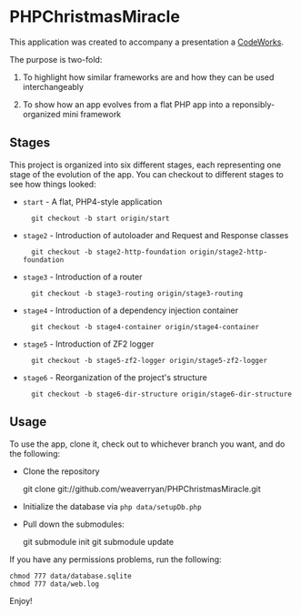 PHPChristmasMiracle
===================

This application was created to accompany a presentation a
[CodeWorks](http://codeworks.phparch.com/).

The purpose is two-fold:

1. To highlight how similar frameworks are and how they can be used interchangeably

2. To show how an app evolves from a flat PHP app into a reponsibly-organized
    mini framework

Stages
------

This project is organized into six different stages, each representing one
stage of the evolution of the app. You can checkout to different stages to
see how things looked:

* `start` - A flat, PHP4-style application

        git checkout -b start origin/start

* `stage2` - Introduction of autoloader and Request and Response classes

        git checkout -b stage2-http-foundation origin/stage2-http-foundation

* `stage3` - Introduction of a router

        git checkout -b stage3-routing origin/stage3-routing

* `stage4` - Introduction of a dependency injection container

        git checkout -b stage4-container origin/stage4-container

* `stage5` - Introduction of ZF2 logger

        git checkout -b stage5-zf2-logger origin/stage5-zf2-logger

* `stage6` - Reorganization of the project's structure

        git checkout -b stage6-dir-structure origin/stage6-dir-structure

Usage
-----

To use the app, clone it, check out to whichever branch you want, and do
the following:

* Clone the repository

    git clone git://github.com/weaverryan/PHPChristmasMiracle.git

* Initialize the database via `php data/setupDb.php`

* Pull down the submodules:

    git submodule init
    git submodule update

If you have any permissions problems, run the following:

    chmod 777 data/database.sqlite
    chmod 777 data/web.log

Enjoy!
